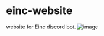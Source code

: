 # einc-website
website for Einc discord bot.
![image](https://github.com/user-attachments/assets/5384d874-265f-40bd-8d4f-e78ff7678714)

